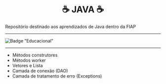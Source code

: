 <h1 align=center>☕ JAVA ☕</h1>
Repositório destinado aos aprendizados de Java dentro da FIAP

__________________________________________________________________________________________________________________________________________

![Badge "Educacional"](http://img.shields.io/static/v1?label=Educacional&message=java&color=ORANGE&style=for-the-badge)

__________________________________________________________________________________________________________________________________________

* Métodos construtores
* Métodos worker
* Vetores e Lista
* Camada de conexão (DAO)
* Camada de tratamento de erro (Exceptions)
